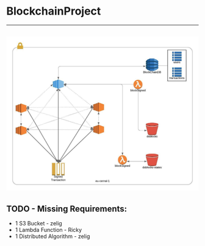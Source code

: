 # BlockchainProject
---

![diagram](/Blockchain/diagram.jpeg)
--- 
## TODO - Missing Requirements:

* 1 S3 Bucket - zelig
* 1 Lambda Function  - Ricky
* 1 Distributed Algorithm - zelig
